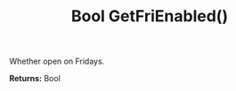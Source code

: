 ﻿---
uid: crmscript_ref_NSChatOpeningHours_GetFriEnabled
title: Bool GetFriEnabled()
intellisense: NSChatOpeningHours.GetFriEnabled
keywords: NSChatOpeningHours, GetFriEnabled
so.topic: reference
---

Whether open on Fridays.

**Returns:** Bool


